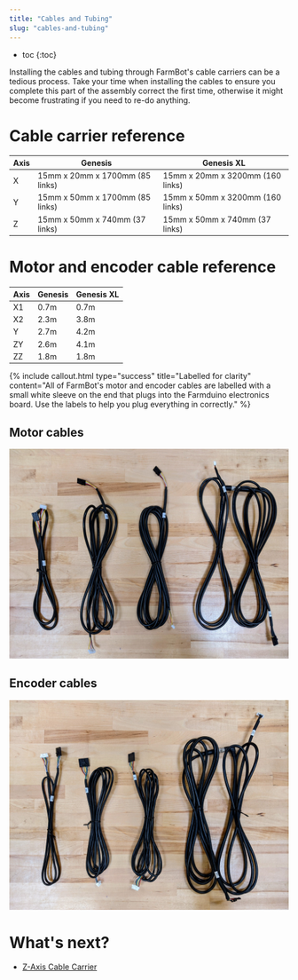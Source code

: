 ```yaml
---
title: "Cables and Tubing"
slug: "cables-and-tubing"
---
```


* toc
{:toc}

Installing the cables and tubing through FarmBot's cable carriers can be a tedious process. Take your time when installing the cables to ensure you complete this part of the assembly correct the first time, otherwise it might become frustrating if you need to re-do anything.

# Cable carrier reference

|Axis|Genesis                         |Genesis <span class="fb-xl-sticker">XL</span>|
|----|--------------------------------|---------------------------------------------|
|X   |15mm x 20mm x 1700mm (85 links) |15mm x 20mm x 3200mm (160 links)
|Y   |15mm x 50mm x 1700mm (85 links) |15mm x 50mm x 3200mm (160 links)
|Z   |15mm x 50mm x 740mm (37 links)  |15mm x 50mm x 740mm (37 links)

# Motor and encoder cable reference

|Axis|Genesis|Genesis <span class="fb-xl-sticker">XL</span>|
|----|-------|---------------------------------------------|
|X1  |0.7m   |0.7m
|X2  |2.3m   |3.8m
|Y   |2.7m   |4.2m
|ZY  |2.6m   |4.1m
|ZZ  |1.8m   |1.8m

{%
include callout.html
type="success"
title="Labelled for clarity"
content="All of FarmBot's motor and encoder cables are labelled with a small white sleeve on the end that plugs into the Farmduino electronics board. Use the labels to help you plug everything in correctly."
%}

## Motor cables

![motor cables](_images/motor_cables.jpg)

## Encoder cables

![encoder cables](_images/encoder_cables.jpg)

# What's next?

 * [Z-Axis Cable Carrier](cables-and-tubing/z-axis-cable-carrier.md)
